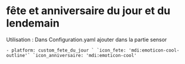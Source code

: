 # fête et anniversaire du jour et du lendemain

Utilisation : 
Dans Configuration.yaml ajouter dans la partie sensor

``- platform: custom_fete_du_jour `
	`icon_fete: 'mdi:emoticon-cool-outline'`
	`icon_anniversaire: 'mdi:emoticon-cool'	`` 